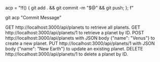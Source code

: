 acp = "!f() { git add . && git commit -m \"$@\" && git push; }; f"


git acp "Commit Message"



GET http://localhost:3000/api/planets to retrieve all planets.
GET http://localhost:3000/api/planets/1 to retrieve a planet by ID.
POST http://localhost:3000/api/planets with JSON body {"name": "Venus"} to create a new planet.
PUT http://localhost:3000/api/planets/1 with JSON body {"name": "New Earth"} to update an existing planet.
DELETE http://localhost:3000/api/planets/1 to delete a planet by ID.